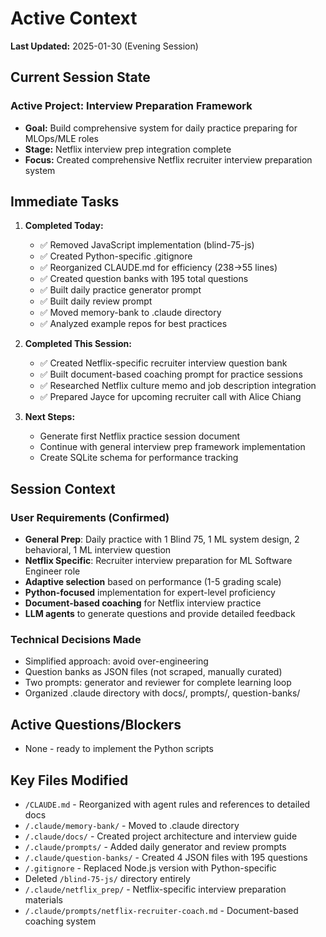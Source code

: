 # Active Context

**Last Updated:** 2025-01-30 (Evening Session)

## Current Session State

### Active Project: Interview Preparation Framework
- **Goal:** Build comprehensive system for daily practice preparing for MLOps/MLE roles
- **Stage:** Netflix interview prep integration complete
- **Focus:** Created comprehensive Netflix recruiter interview preparation system

## Immediate Tasks

1. **Completed Today:**
   - ✅ Removed JavaScript implementation (blind-75-js)
   - ✅ Created Python-specific .gitignore
   - ✅ Reorganized CLAUDE.md for efficiency (238→55 lines)
   - ✅ Created question banks with 195 total questions
   - ✅ Built daily practice generator prompt
   - ✅ Built daily review prompt
   - ✅ Moved memory-bank to .claude directory
   - ✅ Analyzed example repos for best practices

2. **Completed This Session:**
   - ✅ Created Netflix-specific recruiter interview question bank
   - ✅ Built document-based coaching prompt for practice sessions
   - ✅ Researched Netflix culture memo and job description integration
   - ✅ Prepared Jayce for upcoming recruiter call with Alice Chiang

3. **Next Steps:**
   - Generate first Netflix practice session document
   - Continue with general interview prep framework implementation
   - Create SQLite schema for performance tracking

## Session Context

### User Requirements (Confirmed)
- **General Prep**: Daily practice with 1 Blind 75, 1 ML system design, 2 behavioral, 1 ML interview question
- **Netflix Specific**: Recruiter interview preparation for ML Software Engineer role
- **Adaptive selection** based on performance (1-5 grading scale)
- **Python-focused** implementation for expert-level proficiency
- **Document-based coaching** for Netflix interview practice
- **LLM agents** to generate questions and provide detailed feedback

### Technical Decisions Made
- Simplified approach: avoid over-engineering
- Question banks as JSON files (not scraped, manually curated)
- Two prompts: generator and reviewer for complete learning loop
- Organized .claude directory with docs/, prompts/, question-banks/

## Active Questions/Blockers
- None - ready to implement the Python scripts

## Key Files Modified
- `/CLAUDE.md` - Reorganized with agent rules and references to detailed docs
- `/.claude/memory-bank/` - Moved to .claude directory
- `/.claude/docs/` - Created project architecture and interview guide
- `/.claude/prompts/` - Added daily generator and review prompts
- `/.claude/question-banks/` - Created 4 JSON files with 195 questions
- `/.gitignore` - Replaced Node.js version with Python-specific
- Deleted `/blind-75-js/` directory entirely
- `/.claude/netflix_prep/` - Netflix-specific interview preparation materials
- `/.claude/prompts/netflix-recruiter-coach.md` - Document-based coaching system